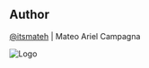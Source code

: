 ## Author
[@itsmateh]() | Mateo Ariel Campagna

![Logo](https://img.atcoder.jp/assets/atcoder.png)

